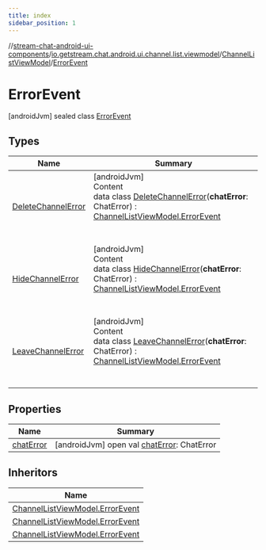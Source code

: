 ```yaml
---
title: index
sidebar_position: 1
---
```

//[stream-chat-android-ui-components](../../../../index.md)/[io.getstream.chat.android.ui.channel.list.viewmodel](../../index.md)/[ChannelListViewModel](../index.md)/[ErrorEvent](index.md)



# ErrorEvent  
 [androidJvm] sealed class [ErrorEvent](index.md)   


## Types  
  
|  Name |  Summary | 
|---|---|
| <a name="io.getstream.chat.android.ui.channel.list.viewmodel/ChannelListViewModel.ErrorEvent.DeleteChannelError///PointingToDeclaration/"></a>[DeleteChannelError](DeleteChannelError/index.md)| <a name="io.getstream.chat.android.ui.channel.list.viewmodel/ChannelListViewModel.ErrorEvent.DeleteChannelError///PointingToDeclaration/"></a>[androidJvm]  <br/>Content  <br/>data class [DeleteChannelError](DeleteChannelError/index.md)(**chatError**: ChatError) : [ChannelListViewModel.ErrorEvent](index.md)  <br/><br/><br/>|
| <a name="io.getstream.chat.android.ui.channel.list.viewmodel/ChannelListViewModel.ErrorEvent.HideChannelError///PointingToDeclaration/"></a>[HideChannelError](HideChannelError/index.md)| <a name="io.getstream.chat.android.ui.channel.list.viewmodel/ChannelListViewModel.ErrorEvent.HideChannelError///PointingToDeclaration/"></a>[androidJvm]  <br/>Content  <br/>data class [HideChannelError](HideChannelError/index.md)(**chatError**: ChatError) : [ChannelListViewModel.ErrorEvent](index.md)  <br/><br/><br/>|
| <a name="io.getstream.chat.android.ui.channel.list.viewmodel/ChannelListViewModel.ErrorEvent.LeaveChannelError///PointingToDeclaration/"></a>[LeaveChannelError](LeaveChannelError/index.md)| <a name="io.getstream.chat.android.ui.channel.list.viewmodel/ChannelListViewModel.ErrorEvent.LeaveChannelError///PointingToDeclaration/"></a>[androidJvm]  <br/>Content  <br/>data class [LeaveChannelError](LeaveChannelError/index.md)(**chatError**: ChatError) : [ChannelListViewModel.ErrorEvent](index.md)  <br/><br/><br/>|


## Properties  
  
|  Name |  Summary | 
|---|---|
| <a name="io.getstream.chat.android.ui.channel.list.viewmodel/ChannelListViewModel.ErrorEvent/chatError/#/PointingToDeclaration/"></a>[chatError](chatError.md)| <a name="io.getstream.chat.android.ui.channel.list.viewmodel/ChannelListViewModel.ErrorEvent/chatError/#/PointingToDeclaration/"></a> [androidJvm] open val [chatError](chatError.md): ChatError   <br/>|


## Inheritors  
  
|  Name | 
|---|
| <a name="io.getstream.chat.android.ui.channel.list.viewmodel/ChannelListViewModel.ErrorEvent.LeaveChannelError///PointingToDeclaration/"></a>[ChannelListViewModel.ErrorEvent](LeaveChannelError/index.md)|
| <a name="io.getstream.chat.android.ui.channel.list.viewmodel/ChannelListViewModel.ErrorEvent.DeleteChannelError///PointingToDeclaration/"></a>[ChannelListViewModel.ErrorEvent](DeleteChannelError/index.md)|
| <a name="io.getstream.chat.android.ui.channel.list.viewmodel/ChannelListViewModel.ErrorEvent.HideChannelError///PointingToDeclaration/"></a>[ChannelListViewModel.ErrorEvent](HideChannelError/index.md)|

